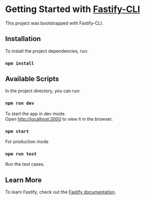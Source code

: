 # Getting Started with [Fastify-CLI](https://www.npmjs.com/package/fastify-cli)
This project was bootstrapped with Fastify-CLI.

## Installation

To install the project dependencies, run:

### `npm install`

## Available Scripts

In the project directory, you can run:

### `npm run dev`

To start the app in dev mode.\
Open [http://localhost:3000](http://localhost:3000) to view it in the browser.

### `npm start`

For production mode

### `npm run test`

Run the test cases.

## Learn More

To learn Fastify, check out the [Fastify documentation](https://fastify.dev/docs/latest/).
